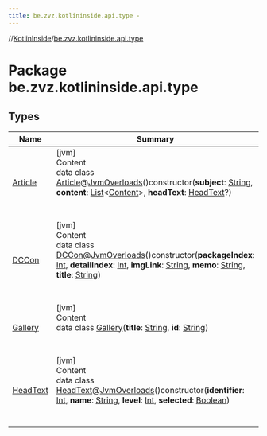 ```yaml
---
title: be.zvz.kotlininside.api.type -
---
```

//[KotlinInside](../index.md)/[be.zvz.kotlininside.api.type](index.md)



# Package be.zvz.kotlininside.api.type  


## Types  
  
|  Name|  Summary| 
|---|---|
| [Article](-article/index.md)| [jvm]  <br>Content  <br>data class [Article](-article/index.md)@[JvmOverloads](https://kotlinlang.org/api/latest/jvm/stdlib/kotlin.jvm/-jvm-overloads/index.html)()constructor(**subject**: [String](https://kotlinlang.org/api/latest/jvm/stdlib/kotlin/-string/index.html), **content**: [List](https://kotlinlang.org/api/latest/jvm/stdlib/kotlin.collections/-list/index.html)<[Content](../be.zvz.kotlininside.api.type.content/-content/index.md)>, **headText**: [HeadText](-head-text/index.md)?)  <br><br><br>
| [DCCon](-d-c-con/index.md)| [jvm]  <br>Content  <br>data class [DCCon](-d-c-con/index.md)@[JvmOverloads](https://kotlinlang.org/api/latest/jvm/stdlib/kotlin.jvm/-jvm-overloads/index.html)()constructor(**packageIndex**: [Int](https://kotlinlang.org/api/latest/jvm/stdlib/kotlin/-int/index.html), **detailIndex**: [Int](https://kotlinlang.org/api/latest/jvm/stdlib/kotlin/-int/index.html), **imgLink**: [String](https://kotlinlang.org/api/latest/jvm/stdlib/kotlin/-string/index.html), **memo**: [String](https://kotlinlang.org/api/latest/jvm/stdlib/kotlin/-string/index.html), **title**: [String](https://kotlinlang.org/api/latest/jvm/stdlib/kotlin/-string/index.html))  <br><br><br>
| [Gallery](-gallery/index.md)| [jvm]  <br>Content  <br>data class [Gallery](-gallery/index.md)(**title**: [String](https://kotlinlang.org/api/latest/jvm/stdlib/kotlin/-string/index.html), **id**: [String](https://kotlinlang.org/api/latest/jvm/stdlib/kotlin/-string/index.html))  <br><br><br>
| [HeadText](-head-text/index.md)| [jvm]  <br>Content  <br>data class [HeadText](-head-text/index.md)@[JvmOverloads](https://kotlinlang.org/api/latest/jvm/stdlib/kotlin.jvm/-jvm-overloads/index.html)()constructor(**identifier**: [Int](https://kotlinlang.org/api/latest/jvm/stdlib/kotlin/-int/index.html), **name**: [String](https://kotlinlang.org/api/latest/jvm/stdlib/kotlin/-string/index.html), **level**: [Int](https://kotlinlang.org/api/latest/jvm/stdlib/kotlin/-int/index.html), **selected**: [Boolean](https://kotlinlang.org/api/latest/jvm/stdlib/kotlin/-boolean/index.html))  <br><br><br>

